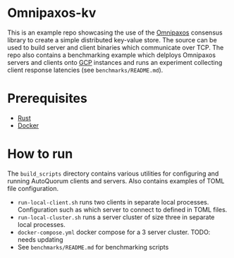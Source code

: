 # Omnipaxos-kv
This is an example repo showcasing the use of the [Omnipaxos](https://omnipaxos.com) consensus library to create a simple distributed key-value store. The source can be used to build server and client binaries which communicate over TCP. The repo also contains a benchmarking example which delploys Omnipaxos servers and clients onto [GCP](https://cloud.google.com) instances and runs an experiment collecting client response latencies (see `benchmarks/README.md`).

# Prerequisites
 - [Rust](https://www.rust-lang.org/tools/install)
 - [Docker](https://www.docker.com/)
# How to run
The `build_scripts` directory contains various utilities for configuring and running AutoQuorum clients and servers. Also contains examples of TOML file configuration.
 - `run-local-client.sh` runs two clients in separate local processes. Configuration such as which server to connect to defined in TOML files.
 - `run-local-cluster.sh` runs a server cluster of size three in separate local processes.
 - `docker-compose.yml` docker compose for a 3 server cluster. TODO: needs updating
 - See `benchmarks/README.md` for benchmarking scripts 

